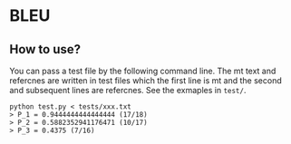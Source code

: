 # BLEU

## How to use?

You can pass a test file by the following command line.
The mt text and refercnes are written in test files which the first line is mt and the second and subsequent lines are refercnes. See the exmaples in `test/`.
```
python test.py < tests/xxx.txt
> P_1 = 0.9444444444444444 (17/18)
> P_2 = 0.5882352941176471 (10/17)
> P_3 = 0.4375 (7/16)
```
